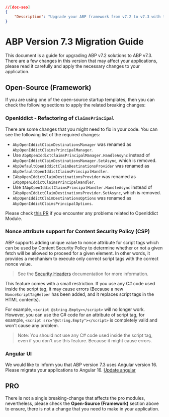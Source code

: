 ```json
//[doc-seo]
{
    "Description": "Upgrade your ABP framework from v7.2 to v7.3 with this comprehensive migration guide, detailing essential changes and fixes for smooth transitions."
}
```

# ABP Version 7.3 Migration Guide

This document is a guide for upgrading ABP v7.2 solutions to ABP v7.3. There are a few changes in this version that may affect your applications, please read it carefully and apply the necessary changes to your application.

## Open-Source (Framework)

If you are using one of the open-source startup templates, then you can check the following sections to apply the related breaking changes:

### OpenIddict - Refactoring of `ClaimsPrincipal`

There are some changes that you might need to fix in your code. You can see the following list of the required changes:

* `AbpOpenIddictClaimDestinationsManager` was renamed as `AbpOpenIddictClaimsPrincipalManager`. 
* Use `AbpOpenIddictClaimsPrincipalManager.HandleAsync` instead of  `AbpOpenIddictClaimDestinationsManager.SetAsync`, which is removed.
* `AbpDefaultOpenIddictClaimDestinationsProvider` was renamed as `AbpDefaultOpenIddictClaimsPrincipalHandler`.
* `IAbpOpenIddictClaimDestinationsProvider` was renamed as `IAbpOpenIddictClaimsPrincipalHandler`.
* Use `IAbpOpenIddictClaimsPrincipalHandler.HandleAsync` instead of  `IAbpOpenIddictClaimDestinationsProvider.SetAsync`, which is removed.
* `AbpOpenIddictClaimDestinationsOptions` was renamed as `AbpOpenIddictClaimsPrincipalOptions`.

Please check [this PR](https://github.com/abpframework/abp/pull/16537) if you encounter any problems related to OpenIddict Module.

### Nonce attribute support for Content Security Policy (CSP)

ABP supports adding unique value to nonce attribute for script tags which can be used by Content Security Policy to determine whether or not a given fetch will be allowed to proceed for a given element. In other words, it provides a mechanism to execute only correct script tags with the correct nonce value. 

> See the [Security Headers](../../framework/ui/mvc-razor-pages/security-headers.md) documentation for more information.

This feature comes with a small restriction. If you use any C# code used inside the script tag, it may cause errors (Because a new `NonceScriptTagHelper` has been added, and it replaces script tags in the HTML contents). 

For example, `<script @string.Empty></script>` will no longer work. However, you can use the C# code for an attribute of script tag, for example, `<script src="@string.Empty"></script>` is completely valid and won't cause any problem.

> Note: You should not use any C# code used inside the script tag, even if you don't use this feature. Because it might cause errors.

### Angular UI
We would like  to inform you that ABP version 7.3 uses Angular version 16. Please migrate your applications to Angular 16. [Update angular](https://update.angular.io/)

## PRO

There is not a single breaking-change that affects the pro modules, nevertheless, please check the **Open-Source (Framework)** section above to ensure, there is not a change that you need to make in your application.